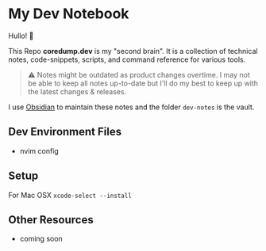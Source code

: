 # My Dev Notebook

Hullo! 👋

This Repo **coredump.dev** is my "second brain". It is a collection of technical notes, code-snippets, scripts, and command reference for various tools.

> :warning: Notes might be outdated as product changes overtime. I may not be able to keep all notes up-to-date but I'll do my best to keep up with the latest changes & releases.

I use [Obsidian](https://obsidian.md/) to maintain these notes and the folder `dev-notes` is the vault.

## Dev Environment Files

- nvim config

## Setup

For Mac OSX
`xcode-select --install`

## Other Resources

- coming soon
